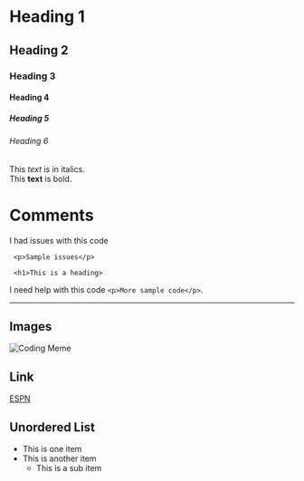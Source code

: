# Heading 1
## Heading 2
### Heading 3
#### Heading 4
##### Heading 5
###### Heading 6

This *text* is in italics.  
This **text** is bold.

# Comments
I had issues with this code
```
 <p>Sample issues</p>

 <h1>This is a heading>
```

I need help with this code `<p>More sample code</p>`.

***

## Images
![Coding Meme](https://i.pinimg.com/originals/ff/89/1c/ff891c36d10cededa0411a9100f3befe.jpg)

## Link
[ESPN](https://www.espn.com)

## Unordered List
+ This is one item
+ This is another item
  + This is a sub item
